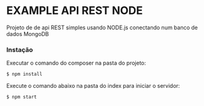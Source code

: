 # EXAMPLE API REST NODE

Projeto de de api REST simples usando NODE.js conectando num banco de dados MongoDB

### Instação

Executar o comando do composer na pasta do projeto:

```sh
$ npm install
```

Execute o comando abaixo na pasta do index para iniciar o servidor:

```sh
$ npm start
```

